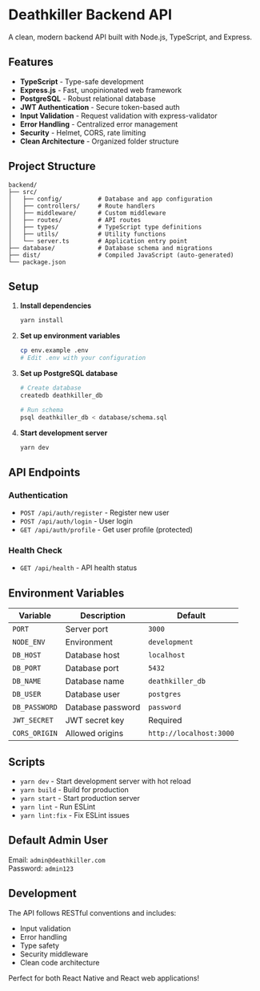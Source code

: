 # Deathkiller Backend API

A clean, modern backend API built with Node.js, TypeScript, and Express.

## Features

- **TypeScript** - Type-safe development
- **Express.js** - Fast, unopinionated web framework
- **PostgreSQL** - Robust relational database
- **JWT Authentication** - Secure token-based auth
- **Input Validation** - Request validation with express-validator
- **Error Handling** - Centralized error management
- **Security** - Helmet, CORS, rate limiting
- **Clean Architecture** - Organized folder structure

## Project Structure

```
backend/
├── src/
│   ├── config/          # Database and app configuration
│   ├── controllers/     # Route handlers
│   ├── middleware/      # Custom middleware
│   ├── routes/          # API routes
│   ├── types/           # TypeScript type definitions
│   ├── utils/           # Utility functions
│   └── server.ts        # Application entry point
├── database/            # Database schema and migrations
├── dist/                # Compiled JavaScript (auto-generated)
└── package.json
```

## Setup

1. **Install dependencies**
   ```bash
   yarn install
   ```

2. **Set up environment variables**
   ```bash
   cp env.example .env
   # Edit .env with your configuration
   ```

3. **Set up PostgreSQL database**
   ```bash
   # Create database
   createdb deathkiller_db
   
   # Run schema
   psql deathkiller_db < database/schema.sql
   ```

4. **Start development server**
   ```bash
   yarn dev
   ```

## API Endpoints

### Authentication
- `POST /api/auth/register` - Register new user
- `POST /api/auth/login` - User login
- `GET /api/auth/profile` - Get user profile (protected)

### Health Check
- `GET /api/health` - API health status

## Environment Variables

| Variable | Description | Default |
|----------|-------------|---------|
| `PORT` | Server port | `3000` |
| `NODE_ENV` | Environment | `development` |
| `DB_HOST` | Database host | `localhost` |
| `DB_PORT` | Database port | `5432` |
| `DB_NAME` | Database name | `deathkiller_db` |
| `DB_USER` | Database user | `postgres` |
| `DB_PASSWORD` | Database password | `password` |
| `JWT_SECRET` | JWT secret key | Required |
| `CORS_ORIGIN` | Allowed origins | `http://localhost:3000` |

## Scripts

- `yarn dev` - Start development server with hot reload
- `yarn build` - Build for production
- `yarn start` - Start production server
- `yarn lint` - Run ESLint
- `yarn lint:fix` - Fix ESLint issues

## Default Admin User

Email: `admin@deathkiller.com`  
Password: `admin123`

## Development

The API follows RESTful conventions and includes:

- Input validation
- Error handling
- Type safety
- Security middleware
- Clean code architecture

Perfect for both React Native and React web applications!
